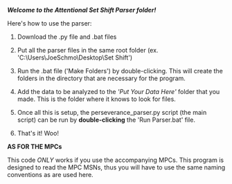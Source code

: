 ***Welcome to the Attentional Set Shift Parser folder!***

Here's how to use the parser:

1) Download the .py file and .bat files

2) Put all the parser files in the same root folder (ex. 'C:\Users\JoeSchmo\Desktop\Set Shift')

3) Run the .bat file ('Make Folders') by double-clicking. This will create the folders in the directory that are necessary for the program.

4) Add the data to be analyzed to the *'Put Your Data Here'* folder that you made. This is the folder where it knows to look for files.

5) Once all this is setup, the perseverance_parser.py script (the main script) can be run by **double-clicking** the 'Run Parser.bat' file.

6) That's it! Woo!

**AS FOR THE MPCs**

This code *ONLY* works if you use the accompanying MPCs. This program is designed to read the MPC MSNs, thus you will have to use the same naming conventions as are used here.
